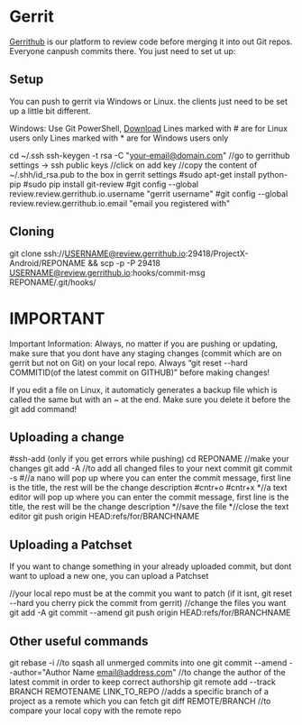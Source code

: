 Gerrit
===========

[Gerrithub](https://review.gerrithub.io/#/admin/projects/?filter=ProjectX) is our platform to review code before merging it into out Git repos. Everyone canpush commits there. You just need to set ut up:

Setup
------------------

You can push to gerrit via Windows or Linux. the clients just need to be set up a little bit different.

Windows: Use Git PowerShell, [Download](https://windows.github.com/)
Lines marked with # are for Linux users only
Lines marked with * are for Windows users only

cd ~/.ssh
ssh-keygen -t rsa -C "your-email@domain.com"
//go to gerrithub settings → ssh public keys
//click on add key
//copy the content of ~/.shh/id_rsa.pub to the box in gerrit settings
#sudo apt-get install python-pip
#sudo pip install git-review
#git config --global review.review.gerrithub.io.username "gerrit username"
#git config --global review.review.gerrithub.io.email "email you registered with"

Cloning
------------------

git clone ssh://USERNAME@review.gerrithub.io:29418/ProjectX-Android/REPONAME && scp -p -P 29418 USERNAME@review.gerrithub.io:hooks/commit-msg REPONAME/.git/hooks/

IMPORTANT
===========

Important Information:
Always, no matter if you are pushing or updating, make sure that you dont have any staging changes (commit which are on gerrit but not on Git) on your local repo. Always “git reset --hard COMMITID(of the latest commit on GITHUB)” before making changes!

If you edit a file on Linux, it automaticly generates a backup file which is called the same but with an ~ at the end. Make sure you delete it before the git add command!

Uploading a change
------------------

#ssh-add (only if you get errors while pushing)
cd REPONAME
//make your changes
git add -A  //to add all changed files to your next commit
git commit -s
#//a nano will pop up where you can enter the commit message, first line is the title, the rest will be the change description
#cntr+o
#cntr+x
*//a text editor will pop up where you can enter the commit message, first line is the title, the rest will be the change description
*//save the file
*//close the text editor
git push origin HEAD:refs/for/BRANCHNAME 

Uploading a Patchset
------------------

If you want to change something in your already uploaded commit, but dont want to upload a new one, you can upload a Patchset

//your local repo must be at the commit you want to patch (if it isnt, git reset --hard you cherry pick the commit from gerrit)
//change the files you want
git add -A 
git commit --amend
git push origin HEAD:refs/for/BRANCHNAME

Other useful commands
------------------

git rebase -i //to sqash all unmerged commits into one
git commit --amend --author="Author Name <email@address.com>"  //to change the author of the latest commit in order to keep correct authorship
git remote add --track BRANCH REMOTENAME LINK_TO_REPO //adds a specific branch of a project as a remote which you can fetch
git diff REMOTE/BRANCH //to compare your local copy with the remote repo
